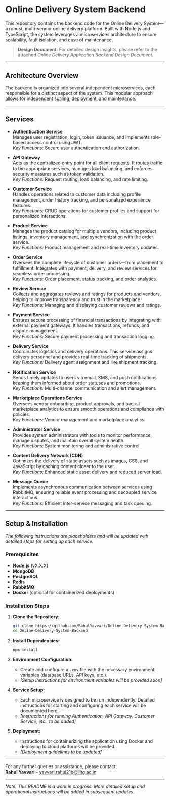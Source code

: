 # Online Delivery System Backend

This repository contains the backend code for the Online Delivery System—a robust, multi-vendor online delivery platform. Built with Node.js and TypeScript, the system leverages a microservices architecture to ensure scalability, fault isolation, and ease of maintenance.

> **Design Document:** For detailed design insights, please refer to the attached *Online Delivery Application Backend Design Document*.

---

## Architecture Overview

The backend is organized into several independent microservices, each responsible for a distinct aspect of the system. This modular approach allows for independent scaling, deployment, and maintenance.

---

## Services

- **Authentication Service**  
  Manages user registration, login, token issuance, and implements role-based access control using JWT.  
  *Key Functions:* Secure user authentication and authorization.

- **API Gateway**  
  Acts as the centralized entry point for all client requests. It routes traffic to the appropriate services, manages load balancing, and enforces security measures such as token validation.  
  *Key Functions:* Request routing, load balancing, and rate limiting.

- **Customer Service**  
  Handles operations related to customer data including profile management, order history tracking, and personalized experience features.  
  *Key Functions:* CRUD operations for customer profiles and support for personalized interactions.

- **Product Service**  
  Manages the product catalog for multiple vendors, including product listings, inventory management, and synchronization with the order service.  
  *Key Functions:* Product management and real-time inventory updates.

- **Order Service**  
  Oversees the complete lifecycle of customer orders—from placement to fulfillment. Integrates with payment, delivery, and review services for seamless order processing.  
  *Key Functions:* Order placement, status tracking, and order analytics.

- **Review Service**  
  Collects and aggregates reviews and ratings for products and vendors, helping to improve transparency and trust in the marketplace.  
  *Key Functions:* Managing and displaying customer reviews and ratings.

- **Payment Service**  
  Ensures secure processing of financial transactions by integrating with external payment gateways. It handles transactions, refunds, and dispute management.  
  *Key Functions:* Secure payment processing and transaction logging.

- **Delivery Service**  
  Coordinates logistics and delivery operations. This service assigns delivery personnel and provides real-time tracking of shipments.  
  *Key Functions:* Delivery agent assignment and live shipment tracking.

- **Notification Service**  
  Sends timely updates to users via email, SMS, and push notifications, keeping them informed about order statuses and promotions.  
  *Key Functions:* Multi-channel communication and alert management.

- **Marketplace Operations Service**  
  Oversees vendor onboarding, product approvals, and overall marketplace analytics to ensure smooth operations and compliance with policies.  
  *Key Functions:* Vendor management and marketplace analytics.

- **Administrator Service**  
  Provides system administrators with tools to monitor performance, manage disputes, and maintain overall system health.  
  *Key Functions:* System monitoring and administrative control.

- **Content Delivery Network (CDN)**  
  Optimizes the delivery of static assets such as images, CSS, and JavaScript by caching content closer to the user.  
  *Key Functions:* Enhanced static asset delivery and reduced server load.

- **Message Queue**  
  Implements asynchronous communication between services using RabbitMQ, ensuring reliable event processing and decoupled service interactions.  
  *Key Functions:* Efficient inter-service messaging and task queuing.

---

## Setup & Installation

*The following instructions are placeholders and will be updated with detailed steps for setting up each service.*

### Prerequisites

- **Node.js** (vX.X.X)
- **MongoDB**
- **PostgreSQL**
- **Redis**
- **RabbitMQ**
- **Docker** (optional for containerized deployments)

### Installation Steps

1. **Clone the Repository:**
   ```bash
   git clone https://github.com/RahulYavvari/Online-Delivery-System-Backend.git
   cd Online-Delivery-System-Backend
   ```

2. **Install Dependencies:**
   ```bash
   npm install
   ```

3. **Environment Configuration:**
   - Create and configure a `.env` file with the necessary environment variables (database URLs, API keys, etc.).
   - *[Setup instructions for environment variables will be provided soon]*

4. **Service Setup:**
   - Each microservice is designed to be run independently. Detailed instructions for starting and configuring each service will be documented here.
   - *[Instructions for running Authentication, API Gateway, Customer Service, etc., to be added]*

5. **Deployment:**
   - Instructions for containerizing the application using Docker and deploying to cloud platforms will be provided.
   - *[Deployment guidelines to be updated]*

---

For any further queries or assistance, please contact:  
**Rahul Yavvari** – [yavvari.rahul21b@iiitg.ac.in](mailto:yavvari.rahul21b@iiitg.ac.in)

---

*Note: This README is a work in progress. More detailed setup and operational instructions will be added in subsequent updates.*